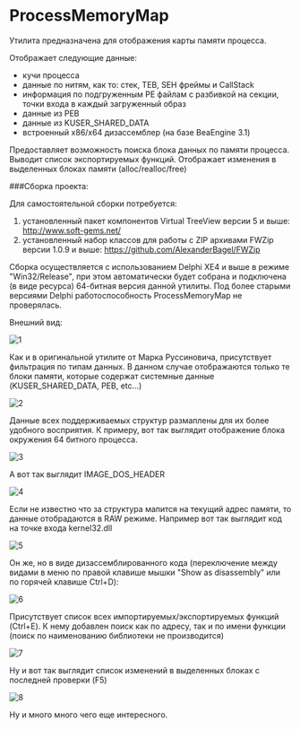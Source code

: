ProcessMemoryMap
================

Утилита предназначена для отображения карты памяти процесса.

Отображает следующие данные:

* кучи процесса
* данные по нитям, как то: стек, TEB, SEH фреймы и CallStack
* информация по подгруженным PE файлам с разбивкой на секции, точки входа в каждый загруженный образ
* данные из PEB
* данные из KUSER_SHARED_DATA
* встроенный x86/x64 дизассемблер (на базе BeaEngine 3.1)

Предоставляет возможность поиска блока данных по памяти процесса.
Выводит список экспортируемых функций.
Отображает изменения в выделенных блоках памяти (alloc/realloc/free)

###Сборка проекта:

Для самостоятельной сборки потребуется:
1. установленный пакет компонентов Virtual TreeView версии 5 и выше: http://www.soft-gems.net/ 
2. установленный набор классов для работы с ZIP архивами FWZip версии 1.0.9 и выше: https://github.com/AlexanderBagel/FWZip

Сборка осуществляется с использованием Delphi XE4 и выше в режиме "Win32/Release", при этом автоматически будет собрана и подключена (в виде ресурса) 64-битная версия данной утилиты.
Под более старыми версиями Delphi работоспособность ProcessMemoryMap не проверялась.

Внешний вид:

![1](https://github.com/AlexanderBagel/ProcessMemoryMap/blob/master/img/1.png?raw=true "Внешний вид")

Как и в оригинальной утилите от Марка Руссиновича, присутствует фильтрация по типам данных.
В данном случае отображаются только те блоки памяти, которые содержат системные данные (KUSER_SHARED_DATA, PEB, etc...)

![2](https://github.com/AlexanderBagel/ProcessMemoryMap/blob/master/img/2.png?raw=true "Фильтрация")

Данные всех поддерживаемых структур размаплены для их более удобного восприятия.
К примеру, вот так выглядит отображение блока окружения 64 битного процесса.

![3](https://github.com/AlexanderBagel/ProcessMemoryMap/blob/master/img/3.png?raw=true "PEB")

А вот так выглядит IMAGE_DOS_HEADER

![4](https://github.com/AlexanderBagel/ProcessMemoryMap/blob/master/img/4.png?raw=true "IMAGE_DOS_HEADER")

Если не известно что за структура мапится на текущий адрес памяти, то данные отобрадаются в RAW режиме.
Например вот так выглядит код на точке входа kernel32.dll

![5](https://github.com/AlexanderBagel/ProcessMemoryMap/blob/master/img/5.png?raw=true "Entry Point RAW")

Он же, но в виде дизассемблированного кода (переключение между видами в меню по правой клавише мышки "Show as disassembly" или по горячей клавише Ctrl+D):

![6](https://github.com/AlexanderBagel/ProcessMemoryMap/blob/master/img/6.png?raw=true "Entry Point Disassembled")

Присутствует список всех импортируемых/экспортируемых функций (Ctrl+E).
К нему добавлен поиск как по адресу, так и по имени функции (поиск по наименованию библиотеки не производится)

![7](https://github.com/AlexanderBagel/ProcessMemoryMap/blob/master/img/7.png?raw=true "Export list")

Ну и вот так выглядит список изменений в выделенных блоках с последней проверки (F5)

![8](https://github.com/AlexanderBagel/ProcessMemoryMap/blob/master/img/8.png?raw=true "Compare result")

Ну и много много чего еще интересного.